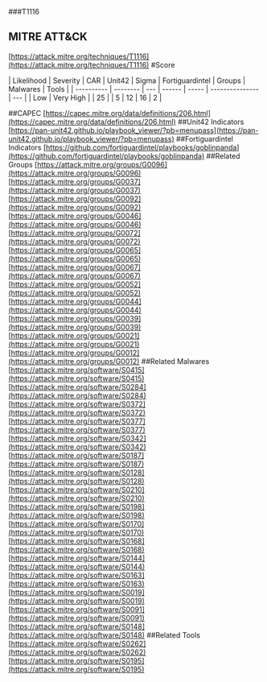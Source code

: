 ###T1116
## MITRE ATT&CK
[https://attack.mitre.org/techniques/T1116](https://attack.mitre.org/techniques/T1116)
#Score

| Likelihood | Severity | CAR | Unit42 | Sigma | Fortiguardintel | Groups | Malwares | Tools |
| ---------- | -------- | --- | ------ | ----- | --------------- | ---  |
| Low | Very High |   | 25 |   | 5 | 12 | 16 | 2 |

##CAPEC
[https://capec.mitre.org/data/definitions/206.html](https://capec.mitre.org/data/definitions/206.html)
[]()
##Unit42 Indicators
[https://pan-unit42.github.io/playbook_viewer/?pb=menupass](https://pan-unit42.github.io/playbook_viewer/?pb=menupass)
[]()
##Fortiguardintel Indicators
[https://github.com/fortiguardintel/playbooks/goblinpanda](https://github.com/fortiguardintel/playbooks/goblinpanda)
[]()
##Related Groups
[https://attack.mitre.org/groups/G0096](https://attack.mitre.org/groups/G0096)
[https://attack.mitre.org/groups/G0037](https://attack.mitre.org/groups/G0037)
[https://attack.mitre.org/groups/G0092](https://attack.mitre.org/groups/G0092)
[https://attack.mitre.org/groups/G0046](https://attack.mitre.org/groups/G0046)
[https://attack.mitre.org/groups/G0072](https://attack.mitre.org/groups/G0072)
[https://attack.mitre.org/groups/G0065](https://attack.mitre.org/groups/G0065)
[https://attack.mitre.org/groups/G0067](https://attack.mitre.org/groups/G0067)
[https://attack.mitre.org/groups/G0052](https://attack.mitre.org/groups/G0052)
[https://attack.mitre.org/groups/G0044](https://attack.mitre.org/groups/G0044)
[https://attack.mitre.org/groups/G0039](https://attack.mitre.org/groups/G0039)
[https://attack.mitre.org/groups/G0021](https://attack.mitre.org/groups/G0021)
[https://attack.mitre.org/groups/G0012](https://attack.mitre.org/groups/G0012)
[]()
##Related Malwares
[https://attack.mitre.org/software/S0415](https://attack.mitre.org/software/S0415)
[https://attack.mitre.org/software/S0284](https://attack.mitre.org/software/S0284)
[https://attack.mitre.org/software/S0372](https://attack.mitre.org/software/S0372)
[https://attack.mitre.org/software/S0377](https://attack.mitre.org/software/S0377)
[https://attack.mitre.org/software/S0342](https://attack.mitre.org/software/S0342)
[https://attack.mitre.org/software/S0187](https://attack.mitre.org/software/S0187)
[https://attack.mitre.org/software/S0128](https://attack.mitre.org/software/S0128)
[https://attack.mitre.org/software/S0210](https://attack.mitre.org/software/S0210)
[https://attack.mitre.org/software/S0198](https://attack.mitre.org/software/S0198)
[https://attack.mitre.org/software/S0170](https://attack.mitre.org/software/S0170)
[https://attack.mitre.org/software/S0168](https://attack.mitre.org/software/S0168)
[https://attack.mitre.org/software/S0144](https://attack.mitre.org/software/S0144)
[https://attack.mitre.org/software/S0163](https://attack.mitre.org/software/S0163)
[https://attack.mitre.org/software/S0019](https://attack.mitre.org/software/S0019)
[https://attack.mitre.org/software/S0091](https://attack.mitre.org/software/S0091)
[https://attack.mitre.org/software/S0148](https://attack.mitre.org/software/S0148)
[]()
##Related Tools
[https://attack.mitre.org/software/S0262](https://attack.mitre.org/software/S0262)
[https://attack.mitre.org/software/S0195](https://attack.mitre.org/software/S0195)
[]()
